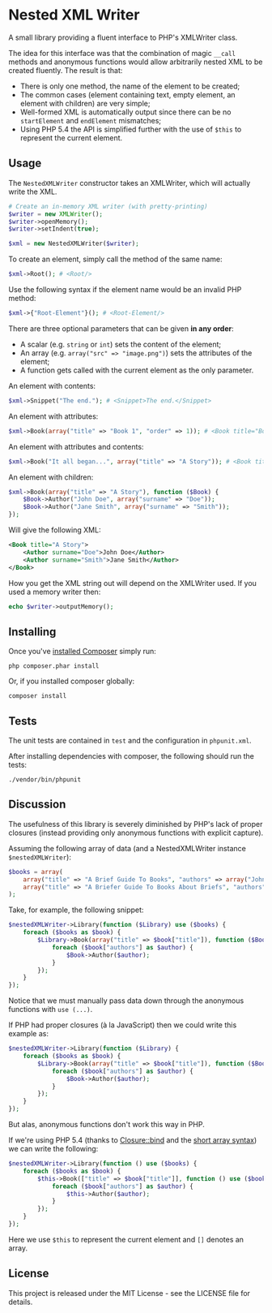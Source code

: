 # Nested XML Writer

A small library providing a fluent interface to PHP's XMLWriter class.

The idea for this interface was that the combination of magic `__call` methods and anonymous functions
would allow arbitrarily nested XML to be created fluently. The result is that:

- There is only one method, the name of the element to be created;
- The common cases (element containing text, empty element, an element with children) are very simple;
- Well-formed XML is automatically output since there can be no `startElement` and `endElement` mismatches;
- Using PHP 5.4 the API is simplified further with the use of `$this` to represent the current element.

## Usage

The `NestedXMLWriter` constructor takes an XMLWriter, which will actually write the XML.

```php
# Create an in-memory XML writer (with pretty-printing)
$writer = new XMLWriter();
$writer->openMemory();
$writer->setIndent(true);

$xml = new NestedXMLWriter($writer);
```

To create an element, simply call the method of the same name:

```php
$xml->Root(); # <Root/>
```

Use the following syntax if the element name would be an invalid PHP method:

```php
$xml->{"Root-Element"}(); # <Root-Element/>
```

There are three optional parameters that can be given **in any order**:

- A scalar (e.g. `string` or `int`) sets the content of the element;
- An array (e.g. `array("src" => "image.png")`) sets the attributes of the element;
- A function gets called with the current element as the only parameter.

An element with contents:

```php
$xml->Snippet("The end."); # <Snippet>The end.</Snippet>
```

An element with attributes:

```php
$xml->Book(array("title" => "Book 1", "order" => 1)); # <Book title="Book 1" order="1"/>
```

An element with attributes and contents:

```php
$xml->Book("It all began...", array("title" => "A Story")); # <Book title="A Story">It all began...</Book>
```

An element with children:

```php
$xml->Book(array("title" => "A Story"), function ($Book) {
    $Book->Author("John Doe", array("surname" => "Doe"));
    $Book->Author("Jane Smith", array("surname" => "Smith"));
});
```

Will give the following XML:

```xml
<Book title="A Story">
    <Author surname="Doe">John Doe</Author>
    <Author surname="Smith">Jane Smith</Author>
</Book>
```

How you get the XML string out will depend on the XMLWriter used. If you used a memory writer then:

```php
echo $writer->outputMemory();
```

## Installing

Once you've [installed Composer](http://getcomposer.org/doc/00-intro.md#installation-nix) simply run:

    php composer.phar install

Or, if you installed composer globally:

    composer install

## Tests

The unit tests are contained in `test` and the configuration in `phpunit.xml`.

After installing dependencies with composer, the following should run the tests:

    ./vendor/bin/phpunit

## Discussion

The usefulness of this library is severely diminished by PHP's lack of proper
closures (instead providing only anonymous functions with explicit capture).

Assuming the following array of data (and a NestedXMLWriter instance `$nestedXMLWriter`):

```php
$books = array(
    array("title" => "A Brief Guide To Books", "authors" => array("John Doe", "Alan A. Ableson")),
    array("title" => "A Briefer Guide To Books About Briefs", "authors" => array("John Boxer")),
);
```

Take, for example, the following snippet:

```php
$nestedXMLWriter->Library(function ($Library) use ($books) {
    foreach ($books as $book) {
        $Library->Book(array("title" => $book["title"]), function ($Book) use ($book) {
            foreach ($book["authors"] as $author) {
                $Book->Author($author);
            }
        });
    }
});
```

Notice that we must manually pass data down through the anonymous functions with `use (...)`.

If PHP had proper closures (à la JavaScript) then we could write this example as:

```php
$nestedXMLWriter->Library(function ($Library) {
    foreach ($books as $book) {
        $Library->Book(array("title" => $book["title"]), function ($Book) {
            foreach ($book["authors"] as $author) {
                $Book->Author($author);
            }
        });
    }
});
```

But alas, anonymous functions don't work this way in PHP.

If we're using PHP 5.4 (thanks to [Closure::bind](http://php.net/manual/en/closure.bind.php) and the [short array syntax](http://docs.php.net/manual/en/language.types.array.php#example-82)) we can write the following:

```php
$nestedXMLWriter->Library(function () use ($books) {
    foreach ($books as $book) {
        $this->Book(["title" => $book["title"]], function () use ($book) {
            foreach ($book["authors"] as $author) {
                $this->Author($author);
            }
        });
    }
});
```

Here we use `$this` to represent the current element and `[]` denotes an array.

## License

This project is released under the MIT License - see the LICENSE file for details.

